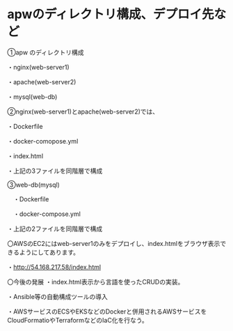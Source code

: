 # apwのディレクトリ構成、デプロイ先など
➀apw のディレクトリ構成

・nginx(web-server1)

・apache(web-server2)

・mysql(web-db)



➁nginx(web-server1)とapache(web-server2)では、

・Dockerfile

 ・docker-comopose.yml
 
 ・index.html
 
 
 ・上記の3ファイルを同階層で構成


➂web-db(mysql)

　・Dockerfile
 
　・docker-compose.yml
 
  ・上記の2ファイルを同階層で構成



〇AWSのEC2にはweb-server1のみをデプロイし、index.htmlをブラウザ表示できるようにしてあります。

・http://54.168.217.58/index.html



〇今後の発展
・index.html表示から言語を使ったCRUDの実装。

・Ansible等の自動構成ツールの導入

・AWSサービスのECSやEKSなどのDockerと併用されるAWSサービスをCloudFormatioやTerraformなどのIaC化を行なう。
